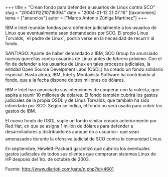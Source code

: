 +++
title = "Crean fondo para defender a usuarios de Linux contra SCO"
slug = "20040112210716394"
date = "2004-01-12 21:07:16"
[taxonomies]
tema = ["anuncios"]
autor = ["Marco Antonio Zúñiga Martínez"]
+++

IBM e Intel reunirán fondos para defender judicialmente a los usuarios
de Linux que eventualmente sean demandados por SCO. El propio Linus
Torvalds, ´el padre de Linux´, podría verse en la necesidad de recurrir
al fondo.

<!-- more -->
SANTIAGO: Aparte de haber demandado a IBM, SCO Group ha anunciado nuevas
querellas contra usuarios de Linux antes de febrero próximo. Con el fin
de defender a los usuarios de Linux en tales procesos judiciales, la
entidad Open Source Develpment Labs (OSDL) ha creado un fondo solidario
especial. Hasta ahora, IBM, Intel y Montavista Software ha contribuido
al fondo, que a la fecha dispone de tres millones de dólares.

IBM e Intel han anunciado sus intenciones de cooperar con la colecta,
que aspira a reunir 10 millones de dólares. El fondo también cubrirá los
gastos judiciales de la propia OSDL y de Linus Torvalds, que también ha
sido intimidado por SCO. Según se indica, el fondo no será usado para
cubrir los gastos de IBM.

El nuevo fondo de OSDL suple un fondo similar creado anteriormente por
Red Hat, en que se asigna 1 millón de dólares para defender a
desarrolladores y distribuidores aunque no a usuarios- que sean
amenazados durante la ofensiva judicial de SCO contra la comunidad
Linux.

En septiembre, Hewlett-Packard garantizó que cubriría los eventuales
gastos judiciales de todos sus clientes que compraran sistemas Linux de
HP después del 1ro. de octubre de 2003.

Fuente: http://www.diarioti.com/gate/n.php?id=4601


